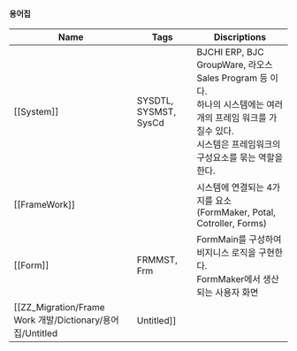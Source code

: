 #### 용어집

|Name|Tags|Discriptions|
|---|---|---|
|[[System]]|SYSDTL, SYSMST, SysCd|BJCHI ERP, BJC GroupWare, 라오스 Sales Program 등 이다.  <br>하나의 시스템에는 여러개의 프레임 워크를 가질수 있다.  <br>시스템은 프레임워크의 구성요소를 묶는 역할을 한다.|
|[[FrameWork]]||시스템에 연결되는 4가지를 요소(FormMaker, Potal, Cotroller, Forms)|
|[[Form]]|FRMMST, Frm|FormMain를 구성하여 비지니스 로직을 구현한다.  <br>FormMaker에서 생산되는 사용자 화면|
|[[ZZ_Migration/Frame Work 개발/Dictionary/용어집/Untitled|Untitled]]|||